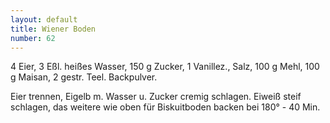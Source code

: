 ```yaml
---
layout: default
title: Wiener Boden
number: 62
---
```


4 Eier, 3 Eßl. heißes Wasser, 150 g Zucker, 1 Vanillez., Salz, 100 g Mehl, 100 g Maisan, 2 gestr. Teel. Backpulver.

Eier trennen, Eigelb m. Wasser u. Zucker cremig schlagen.
Eiweiß steif schlagen, das weitere wie oben für Biskuitboden backen bei 180° - 40 Min.
